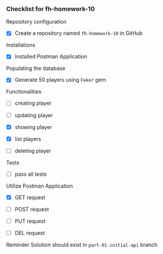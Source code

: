 ### Checklist for fh-homework-10

Repository configuration

- [x] Create a repository named `fh-homework-10` in GitHub

Installations 

- [x] Installed Postman Application

Populating the database

- [x] Generate 50 players using `Faker` gem

Functionalities

  - [ ] creating player

  - [ ] updating player

  - [x] showing player

  - [x] list players

  - [ ] deleting player

Tests

- [ ] pass all tests

Utilize Postman Application

- [x] GET request

- [ ] POST request

- [ ] PUT request

- [ ] DEL request

Reminder Solution should exist in `part-01-initial-api` branch


